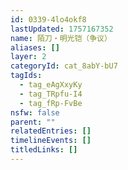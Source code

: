 ```yaml
---
id: 0339-4lo4okf8
lastUpdated: 1757167352
name: 陌刀・明光铠（争议）
aliases: []
layer: 2
categoryId: cat_8abY-bU7
tagIds:
  - tag_eAgXxyKy
  - tag_TRpfu-I4
  - tag_fRp-FvBe
nsfw: false
parent: ""
relatedEntries: []
timelineEvents: []
titledLinks: []
---
```


